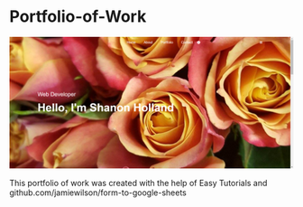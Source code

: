 # Portfolio-of-Work
![Screen Shot](images/2023-05-25.png)

This portfolio of work was created with the help of Easy Tutorials and github.com/jamiewilson/form-to-google-sheets